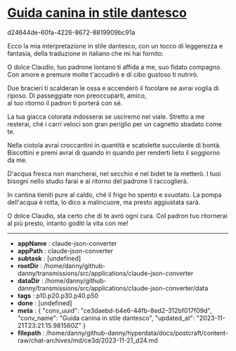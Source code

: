 # [Guida canina in stile dantesco](https://claude.ai/chat/ce3daebd-b4e6-44fb-8ed2-312bf017f09d)

d24644de-60fa-4226-8672-8819909bc91a

Ecco la mia interpretazione in stile dantesco, con un tocco di leggerezza e fantasia, della traduzione in italiano che mi hai fornito:

O dolce Claudio, tuo padrone lontano 
ti affida a me, suo fidato compagno.
Con amore e premure molte t'accudirò
e di cibo gustoso ti nutrirò.

Due bracieri ti scalderan le ossa
e accenderò il focolare se avrai voglia di riposo.
Di passeggiate non preoccuparti, amico,  
al tuo ritorno il padron ti porterà con sé.

La tua giacca colorata indosserai
se usciremo nel viale. Stretto a me resterai,
ché i carri veloci son gran periglio 
per un cagnetto sbadato come te. 

Nella ciotola avrai croccantini in quantità 
e scatolette succulente di bontà. 
Biscottini e premi avrai di quando in quando
per renderti lieto il soggiorno da me.

D'acqua fresca non mancherai,
nel secchio e nel bidet te la metterò.
I tuoi bisogni nello studio farai
e al ritorno del padrone li raccoglierà.  

In cantina tieniti pure al caldo,
ché il frigo ho spento e svuotato.
La pompa dell'acqua è rotta, lo dico a malincuore, 
ma presto aggiustata sarà.

O dolce Claudio, sta certo
che di te avrò ogni cura.
Col padron tuo ritornerai al più presto,
 intanto goditi la vita con me!

---

* **appName** : claude-json-converter
* **appPath** : claude-json-converter
* **subtask** : [undefined]
* **rootDir** : /home/danny/github-danny/transmissions/src/applications/claude-json-converter
* **dataDir** : /home/danny/github-danny/transmissions/src/applications/claude-json-converter/data
* **tags** : p10.p20.p30.p40.p50
* **done** : [undefined]
* **meta** : {
  "conv_uuid": "ce3daebd-b4e6-44fb-8ed2-312bf017f09d",
  "conv_name": "Guida canina in stile dantesco",
  "updated_at": "2023-11-21T23:21:15.981560Z"
}
* **filepath** : /home/danny/github-danny/hyperdata/docs/postcraft/content-raw/chat-archives/md/ce3d/2023-11-21_d24.md